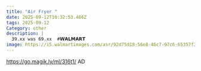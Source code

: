 ```yaml
---
title: "Air Fryer "
date: 2025-09-12T10:32:53.466Z
tags: 2025-09-12
Category: other
description: |
  39.xx was 69.xx  #𝗪𝗔𝗟𝗠𝗔𝗥𝗧 
image: https://i5.walmartimages.com/asr/92d75d18-56e8-46c7-97c6-65357f2fa6e1.a19a8f4713c5f01f7c7e195a1f149608.jpeg?odnHeight=2000&odnWidth=2000&odnBg=FFFFFF
---
```

https://go.magik.ly/ml/316t1/
AD
